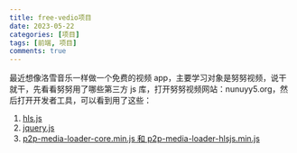 ```yaml
---
title: free-vedio项目
date: 2023-05-22
categories: [项目]
tags: [前端, 项目]
comments: true
---
```


最近想像洛雪音乐一样做一个免费的视频 app，主要学习对象是努努视频，说干就干，先看看努努用了哪些第三方 js 库，打开努努视频网站：nunuyy5.org，然后打开开发者工具，可以看到用了这些：

1. [hls.js](https://github.com/video-dev/hls.js/)
2. [jquery.js](https://jquery.com/)
3. [p2p-media-loader-core.min.js 和 p2p-media-loader-hlsjs.min.js](https://github.com/Novage/p2p-media-loader/tree/master)
